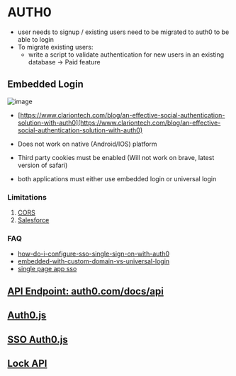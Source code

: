 # AUTH0

- user needs to signup / existing users need to be migrated to auth0 to be able to login
- To migrate existing users:
  - write a script to validate authentication for new users in an existing database -> Paid feature

## Embedded Login

![image](https://user-images.githubusercontent.com/103091956/178416382-f56dcfab-e07b-49c7-9a7e-9b7f10cbb411.png)
- [https://www.clariontech.com/blog/an-effective-social-authentication-solution-with-auth0](https://www.clariontech.com/blog/an-effective-social-authentication-solution-with-auth0)

- Does not work on native (Android/IOS) platform
- Third party cookies must be enabled (Will not work on brave, latest version of safari)
- both applications must either use embedded login or universal login

### Limitations
1. [CORS](https://auth0.com/docs/authenticate/login/cross-origin-authentication#limitations)
2. [Salesforce](https://help.salesforce.com/s/articleView?id=sf.external_identity_login_all_steps.htm&type=5)

### FAQ

- [how-do-i-configure-sso-single-sign-on-with-auth0](https://community.auth0.com/t/how-do-i-configure-sso-single-sign-on-with-auth0/82450)
- [embedded-with-custom-domain-vs-universal-login](https://community.auth0.com/t/embedded-with-custom-domain-vs-universal-login/26094)
- [single page app sso](https://auth0.com/docs/troubleshoot/product-lifecycle/past-migrations/migrate-from-embedded-login-to-universal-login#single-page-apps)


## [API Endpoint: auth0.com/docs/api ](https://auth0.com/docs/api)


## [Auth0.js](https://auth0.com/docs/libraries/auth0js#using-checksession-to-acquire-new-tokens)
## [SSO Auth0.js](https://auth0.com/docs/libraries/auth0js#single-sign-on-with-embedded-authentication)

## [Lock API](https://auth0.com/docs/libraries/lock/lock-api-reference)

